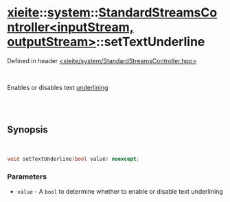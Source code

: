 # [xieite](../../xieite.md)::[system](../../system.md)::[StandardStreamsController<inputStream, outputStream>](../StandardStreamsController.md)::setTextUnderline
Defined in header [<xieite/system/StandardStreamsController.hpp>](../../../include/xieite/system/StandardStreamsController.hpp)

<br/>

Enables or disables text <u>underlining</u>

<br/><br/>

## Synopsis

<br/>

```cpp
void setTextUnderline(bool value) noexcept;
```
### Parameters
- `value` - A `bool` to determine whether to enable or disable text underlining
